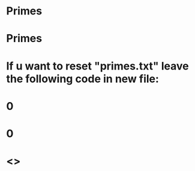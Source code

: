 # Primes
# Primes
# If u want to reset "primes.txt" leave the following code in new file:
# 0
# 0
# <<EMPTY LINE>>
